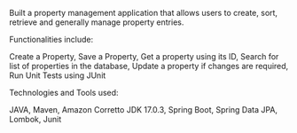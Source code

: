 Built a property management application that allows users to create, sort, retrieve and generally manage property entries. 

Functionalities include:

Create a Property, 
Save a Property, 
Get a property using its ID, 
Search for list of properties in the database, 
Update a property if changes are required, 
Run Unit Tests using JUnit


Technologies and Tools used:

JAVA, 
Maven, 
Amazon Corretto JDK 17.0.3, 
Spring Boot, 
Spring Data JPA, 
Lombok, 
Junit
